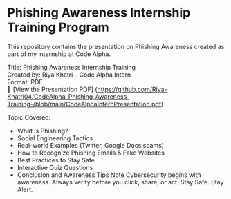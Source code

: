 
# Phishing Awareness Internship Training Program

This repository contains the presentation on Phishing Awareness created as part of my internship at Code Alpha.

Title: Phishing Awareness Internship Training  
Created by: Riya Khatri – Code Alpha Intern  
 Format: PDF  
📎  [View the Presentation
PDF]
(https://github.com/Riya-Khatri04/CodeAlpha_Phishing-Awareness-Training-/blob/main/CodeAlphaInternPresentation.pdf)

Topic Covered:
- What is Phishing?
- Social Engineering Tactics
- Real-world Examples (Twitter, Google Docs scams)
- How to Recognize Phishing Emails & Fake Websites
- Best Practices to Stay Safe
- Interactive Quiz Questions
- Conclusion and Awareness Tips
Note
Cybersecurity begins with awareness. Always verify before you click, share, or act.
Stay Safe. Stay Alert.
